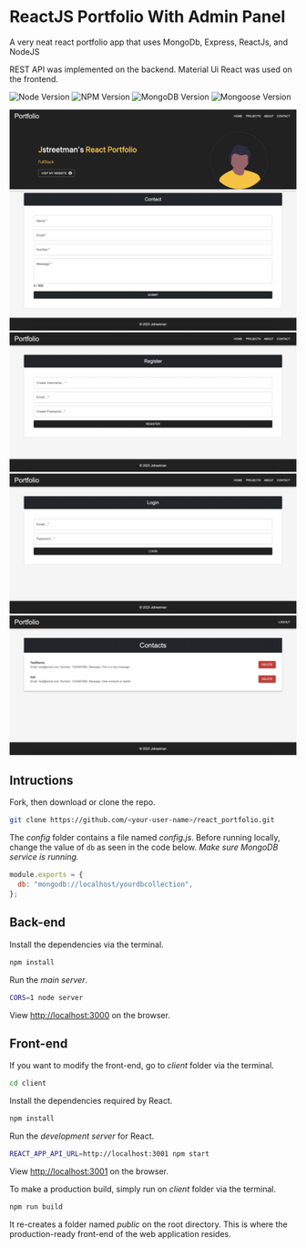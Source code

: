 # ReactJS Portfolio With Admin Panel

A very neat react portfolio app that uses MongoDb, Express, ReactJs, and NodeJS

REST API was implemented on the backend. Material Ui React was used on the frontend.

![Node Version](https://img.shields.io/badge/node-v20+-green.svg)
![NPM Version](https://img.shields.io/badge/npm-v9+-blue.svg)
![MongoDB Version](https://img.shields.io/badge/mongodb-v7+-yellowgreen.svg)
![Mongoose Version](https://img.shields.io/badge/mongoose-v7+-red.svg)

![LANDING PAGE](landing.jpeg)
![CONTACT PAGE](contact.jpeg)
![REGISTER PAGE](register.jpeg)
![LOGIN PAGE](login.jpeg)
![ADMIN PAGE](adminpanel.jpeg)

## Intructions

Fork, then download or clone the repo.

```bash
git clone https://github.com/<your-user-name>/react_portfolio.git
```

The _config_ folder contains a file named _config.js_. Before running locally, change the value of `db` as seen in the code below. _Make sure MongoDB service is running._

```js
module.exports = {
  db: "mongodb://localhost/yourdbcollection",
};
```

## Back-end

Install the dependencies via the terminal.

```bash
npm install
```

Run the _main server_.

```bash
CORS=1 node server
```

View [http://localhost:3000](http://localhost:3000) on the browser.

## Front-end

If you want to modify the front-end, go to _client_ folder via the terminal.

```bash
cd client
```

Install the dependencies required by React.

```bash
npm install
```

Run the _development server_ for React.

```bash
REACT_APP_API_URL=http://localhost:3001 npm start
```

View [http://localhost:3001](http://localhost:3001) on the browser.

To make a production build, simply run on _client_ folder via the terminal.

```bash
npm run build
```

It re-creates a folder named _public_ on the root directory. This is where the production-ready front-end of the web application resides.
